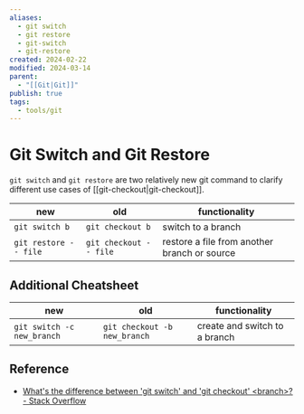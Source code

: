 ```yaml
---
aliases:
  - git switch
  - git restore
  - git-switch
  - git-restore
created: 2024-02-22
modified: 2024-03-14
parent:
  - "[[Git|Git]]"
publish: true
tags:
  - tools/git
---
```


# Git Switch and Git Restore

`git switch` and `git restore` are two relatively new git command to clarify different use cases of [[git-checkout|git-checkout]].

| new | old | functionality |
| ---- | ---- | ---- |
| `git switch b` | `git checkout b` | switch to a branch |
| `git restore -- file` | `git checkout -- file` | restore a file from another branch or source |

## Additional Cheatsheet
| new | old | functionality |
| ---- | ---- | ---- |
| `git switch -c new_branch` | `git checkout -b new_branch` | create and switch to a branch |

## Reference
- [What's the difference between 'git switch' and 'git checkout' \<branch\>? - Stack Overflow](https://stackoverflow.com/questions/57265785/whats-the-difference-between-git-switch-and-git-checkout-branch#57266005)